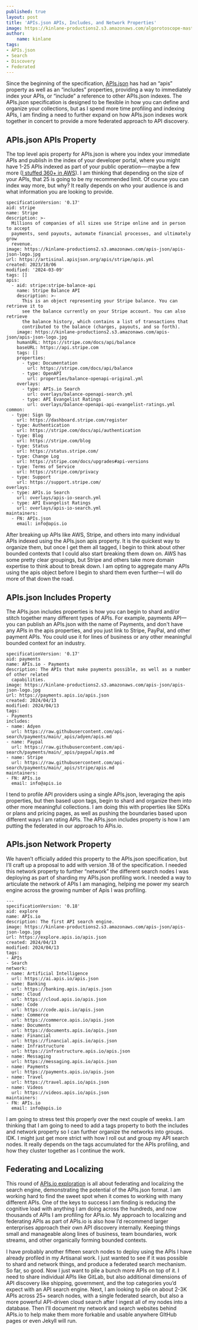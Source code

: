 ```yaml
---
published: true
layout: post
title: 'APIs.json APIs, Includes, and Network Properties'
image: https://kinlane-productions2.s3.amazonaws.com/algorotoscope-master/gone-with-the-wind-radio-antanae.jpeg
author:
    name: kinlane
tags:
- APIs.json
- Search
- Discovery
- Federated
---
```

Since the beginning of the specification, [APIs.json](https://apisjson.org/) has had an “apis” property as well as an “includes” properties, providing a way to immediately index your APIs, or “include” a reference to other APIs.json indexes. The APIs.json specification is designed to be flexible in how you can define and organize your collections, but as I spend more time profiling and indexing APIs, I am finding a need to further expand on how APIs.json indexes work together in concert to provide a more federated approach to API discovery.

## APIs.json APIs Property
The top level apis property for APIs.json is where you index your immediate APIs and publish in the index of your developer portal, where you might have 1-25 APIs indexed as part of your public operation—-maybe a few more ([I stuffed 360+ in AWS](https://github.com/api-search/cloud/blob/main/_apis/amazon-web-services/apis.md)). I am thinking that depending on the size of your APIs, that 25 is going to be my recommended limit. Of course you can index way more, but why? It really depends on who your audience is and what information you are looking to provide.

```
specificationVersion: '0.17'
aid: stripe
name: Stripe
description: >-
  Millions of companies of all sizes use Stripe online and in person to accept
  payments, send payouts, automate financial processes, and ultimately grow
  revenue.
image: https://kinlane-productions2.s3.amazonaws.com/apis-json/apis-json-logo.jpg
url: https://artisinal.apisjson.org/apis/stripe/apis.yml
created: 2023/10/06
modified: '2024-03-09'
tags: []
apis:
  - aid: stripe:stripe-balance-api
    name: Stripe Balance API
    description: >-
      This is an object representing your Stripe balance. You can retrieve it to
      see the balance currently on your Stripe account. You can also retrieve
      the balance history, which contains a list of transactions that
      contributed to the balance (charges, payouts, and so forth).
    image: https://kinlane-productions2.s3.amazonaws.com/apis-json/apis-json-logo.jpg
    humanURL: https://stripe.com/docs/api/balance
    baseURL: https://api.stripe.com
    tags: []
    properties:
      - type: Documentation
        url: https://stripe.com/docs/api/balance
      - type: OpenAPI
        url: properties/balance-openapi-original.yml
    overlays:
      - type: APIs.io Search
        url: overlays/balance-openapi-search.yml
      - type: API Evangelist Ratings
        url: overlays/balance-openapi-api-evangelist-ratings.yml
common:
  - type: Sign Up
    url: https://dashboard.stripe.com/register
  - type: Authentication
    url: https://stripe.com/docs/api/authentication
  - type: Blog
    url: https://stripe.com/blog
  - type: Status
    url: https://status.stripe.com/
  - type: Change Log
    url: https://stripe.com/docs/upgrades#api-versions
  - type: Terms of Service
    url: https://stripe.com/privacy
  - type: Support
    url: https://support.stripe.com/
overlays:
  - type: APIs.io Search
    url: overlays/apis-io-search.yml
  - type: API Evangelist Ratings
    url: overlays/apis-io-search.yml
maintainers:
  - FN: APIs.json
    email: info@apis.io
```

After breaking up APIs like AWS, Stripe, and others into many individual APIs indexed using the APIs.json apis property. It is the quickest way to organize them, but once I get them all tagged, I begin to think about other bounded contexts that I could also start breaking them down on. AWS has some pretty clear groupings, but Stripe and others take more domain expertise to think about to break down. I am opting to aggregate many APIs using the apis object before I begin to shard them even further—I will do more of that down the road.

## APIs.json Includes Property
The APIs.json includes properties is how you can begin to shard and/or stitch together many different types of APIs. For example, payments API—you can publish an APIs.json with the name of Payments, and don't have any APIs in the apis properties, and you just link to Stripe, PayPal, and other payment APIs. You could use it for lines of business or any other meaningful bounded context for an industry. 

```
specificationVersion: '0.17'
aid: payments
name: APIs.io - Payments
description: The APIs that make payments possible, as well as a number of other related
  capabilities.
image: https://kinlane-productions2.s3.amazonaws.com/apis-json/apis-json-logo.jpg
url: https://payments.apis.io/apis.json
created: 2024/04/13
modified: 2024/04/13
tags:
- Payments
includes:
- name: Adyen
  url: https://raw.githubusercontent.com/api-search/payments/main/_apis/adyen/apis.md
- name: Paypal
  url: https://raw.githubusercontent.com/api-search/payments/main/_apis/paypal/apis.md
- name: Stripe
  url: https://raw.githubusercontent.com/api-search/payments/main/_apis/stripe/apis.md
maintainers:
- FN: APIs.io
  email: info@apis.io
```

I tend to profile API providers using a single APIs.json, leveraging the apis properties, but then based upon tags, begin to shard and organize them into other more meaningful collections. I am doing this with properties like SDKs or plans and pricing pages, as well as pushing the boundaries based upon different ways I am rating APIs. The APIs.json includes property is how I am putting the federated in our approach to APis.io.

## APIs.json Network Property
We haven’t officially added this property to the APIs.json specification, but I’ll craft up a proposal to add with version .18 of the specification. I needed this network property to further “network” the different search nodes I was deploying as part of sharding my APIs.json profiling work. I needed a way to articulate the network of APIs I am managing, helping me power my search engine across the growing number of Apis I was profiling.

```
---
specificationVersion: '0.18'
aid: explore
name: APIs.io
description: The first API search engine.
image: https://kinlane-productions2.s3.amazonaws.com/apis-json/apis-json-logo.jpg
url: https://explore.apis.io/apis.json
created: 2024/04/13
modified: 2024/04/13
tags:
- APIs
- Search
network:
- name: Artificial Intelligence
  url: https://ai.apis.io/apis.json
- name: Banking
  url: https://banking.apis.io/apis.json
- name: Cloud
  url: https://cloud.apis.io/apis.json
- name: Code
  url: https://code.apis.io/apis.json
- name: Commerce
  url: https://commerce.apis.io/apis.json
- name: Documents
  url: https://documents.apis.io/apis.json
- name: Financial
  url: https://financial.apis.io/apis.json
- name: Infrastructure
  url: https://infrastructure.apis.io/apis.json
- name: Messaging
  url: https://messaging.apis.io/apis.json
- name: Payments
  url: https://payments.apis.io/apis.json
- name: Travel
  url: https://travel.apis.io/apis.json
- name: Videos
  url: https://videos.apis.io/apis.json
maintainers:
- FN: APIs.io
  email: info@apis.io
```

I am going to stress test this properly over the next couple of weeks. I am thinking that I am going to need to add a tags property to both the includes and network property so I can further organize the networks into groups. IDK. I might just get more strict with how I roll out and group my API search nodes. It really depends on the tags accumulated for the APIs profiling, and how they cluster together as I continue the work.

## Federating and Localizing
This round of [APIs.io exploration](https://explore.apis.io/) is all about federating and localizing the search engine, demonstrating the potential of the APIs.json format. I am working hard to find the sweet spot when it comes to working with many different APIs. One of the keys to success I am finding is reducing the cognitive load with anything I am doing across the hundreds, and now thousands of APIs I am profiling for APis.io. My approach to localizing and federating APIs as part of APIs.io is also how I’d recommend larger enterprises approach their own API discovery internally. Keeping things small and manageable along lines of business, team boundaries, work streams, and other organically forming bounded contexts. 

I have probably another fifteen search nodes to deploy using the APIs I have already profiled in my Artisanal work. I just wanted to see if it was possible to shard and network things, and produce a federated search mechanism. So far, so good. Now I just want to pile a bunch more APIs on top of it. I need to share individual APIs like GitLab, but also additional dimensions of API discovery like shipping, government, and the top categories you’d expect with an API search engine. Next, I am looking to pile on about 2-3K APIs across 25+ search nodes, with a single federated search, but also a more powerful API-driven cloud search after I ingest all of my nodes into a database. Then I’ll document my network and search websites behind APIs.io to help make them more forkable and usable anywhere GItHub pages or even Jekyll will run.